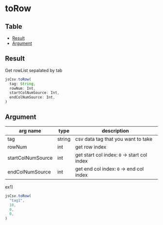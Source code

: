 # toRow

Table
-----------------
* [Result](#result)
* [Argument](#argument)

## Result

Get rowList sepalated by tab  

```js.js
jsCsv.toRow(
  tag: String,
  rowNum: Int,
  startColNumSource: Int,
  endColNumSource: Int,
) 
```

## Argument

| arg name | type | description |
| -------- | -------- | -------- |
| tag | string | csv data tag that you want to take |
| rowNum | int | get row index |
| startColNumSource | int | get start col index: `0` -> start col index |
| endColNumSource | int | get end col index: `0` -> end col index |      


ex1) 

```js.js
jsCsv.toRow(
  "tag1",
  10,
  0,
  0,
)
```

